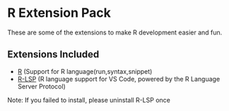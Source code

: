 # R Extension Pack

These are some of the extensions to make R development easier and fun.

## Extensions Included

* [R](https://marketplace.visualstudio.com/items?itemName=Ikuyadeu.r) (Support for R language(run,syntax,snippet)
* [R-LSP](https://marketplace.visualstudio.com/items?itemName=REditorSupport.r-lsp) (R language support for VS Code, powered by the R Language Server Protocol)

Note: If you failed to install, please uninstall R-LSP once